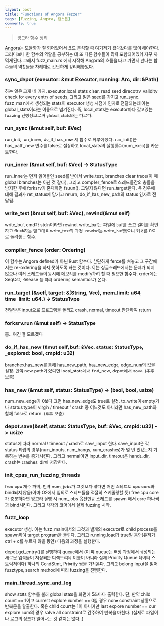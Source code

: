```yaml
---
layout: post
title: "Functions of Angora Fuzzer"
tags: [Fuzzing, Angora, 캡스톤]
comments: true
---
```


> 앙고라 함수 정리  

[Angora](https://github.com/AngoraFuzzer/Angora)는 모듈화가 잘 되어있어서 코드 분석할 때 여기저기 왔다갔다를 많이 해야한다. 그러다보니 한 함수의 역할을 공부하는 데 또 다른 함수들이 많이 포함되어있어 자꾸 까먹게된다. 그래서 fuzz_main.rs 에서 시작해 Angora의 흐름을 타고 가면서 만나는 함수들의 역할들을 차례대로 간단하게 정리해놓았다.  

### sync_depot (executor: &mut Executor, running: Arc<AtomicBool>, dir: &Path)  
하는 일은 크게 네 가지. executor.local_stats clear, read seed direcotry, validity check for every entry of seeds, 그리고 읽은 seed를 가지고 run_sync. fuzz_main에서 생성되는 stats이 executor 생성 시점에 인자로 전달되는데 이는 global_stats이라는 이름으로 넘겨진다. 즉, local_stats는 executor마다 갖고있는 fuzzing 진행정보로써 global_stats와는 다르다.  

### run_sync (&mut self, buf: &Vec<u8>)  
run_init, run_inner, do_if_has_new  세 함수로 이루어졌다. run_init()은 has_path_new 변수를 false로 설정하고 local_stats의 실행횟수(num_exec)를 카운트한다.  

### run_inner (&mut self, buf: &Vec<u8>) -> StatusType  
run_inner는 먼저 읽어들인 seed를 받아서 write_test, branches clear trace(이 때 global branches는 아닌 것 같다), 그리고 compiler_fence로 스레드들간의 충돌을 방지한 후에 forksrv가 존재하면 fs.run(), 그렇지 않다면 run_target한다. 두 경우에 대해 결과가 ret_status에 담기고 return, do_if_has_new_path의 status 인자로 전달됨.  

### write_test (&mut self, buf: &Vec<u8>), rewind(&mut self)  
write_buf, cmd가 stdin이라면 rewind. write_buf는 파일에 buf를 쓰고 길이를 확인하고 flush하는 말그대로 write_test의 과정. rewind는 write_buf했으니 커서를 0으로 돌려놓는 함수.  

### compiler_fence (order: Ordering)  
이 함수는 Angora defined가 아닌 Rust 함수다. 간단하게 fence를 쳐놓고 그 구간에서는 re-ordering을 하지 못하도록 하는 것이다. 이는 싱글스레드에서는 문제가 되지 않으나 여러 스레드들이 동시에 메모리를 modify하려 할 때 필요한 함수다. order에는 SeqCst, Release 등 여러 ordering semantics가 온다.    

### run_target (&self, target: &(String, Vec<String>), mem_limit: u64, time_limit: u64,) -> StatusType  
전달받은 input으로 프로그램을 돌리고 crash, normal, timeout 판단하여 return  

### forksrv.run (&mut self) -> StatusType  
흠.. 여긴 잘 모르겠다  

### do_if_has_new (&mut self, buf: &Vec<u8>, status: StatusType, _explored: bool, cmpid: u32)  
branches.has_new를 통해 has_new_path, has_new_edge, edge_num의 값을 설정. 만약 new path가 있다면 local_stats에서 find_new, depot에서 save. (추후 보충)  

### has_new (&mut self, status: StatusType) -> (bool, bool, usize) 
num_new_edge가 0보다 크면 has_new_edge도 true로 설정. to_write이 empty거나 status type이 virgin / timeout / crash 중 어느것도 아니라면 has_new_path와 함께 false로 return. (추후 보충)  

### depot.save(&self, status: StatusType, buf: &Vec<u8>, cmpid: u32) -> usize  
status에 따라 normal / timeout / crash로 save_input 한다. save_input은 각 status 타입의 경우(num_inputs, num_hangs, num_crashes)가 몇 번 있었는지 기록하는 변수를 증가시킨다. 그리고 normal이면 input_dir, timeout은 hands_dir, crash는 crashes_dir에 저장한다.  

### init_cpus_run_fuzzing_threads  
free cpu 개수 파악, 만약 num_jobs가 그것보다 많다면 어떤 스레드도 cpu core와 bind되지 않음(아마 OS에서 임의로 스레드들을 적절히 스케줄링할 듯) free cpu core가 충분하다면 앙고라 실행 시 num_jobs 옵션만큼 스레드를 spawn 해서 core 하나씩과 bind시킨다. 그리고 각각의 코어에서 실제 fuzzing 시작.  

### fuzz_loop  
executor 생성. 이는 fuzz_main에서의 그것과 별개의 executor로 child process를 spawn하여 target program을 돌린다. 그리고 running.load가 true일 동안(유저가 ctrl + c를 누르지 않을 동안) 다음의 과정을 실행한다.  

depot.get_entry()를 실행하여 queue에서 (이 때 queue는 뻐징 과정에서 생성되는 새로운 입력들이 저장되는 디렉토리의 이름이 아니라 실제 Priority Queue 데이터 스트럭쳐이다) 하나의 CondStmt, Priority 쌍을 가져온다. 그리고 belong input을 읽어 fuzztype, search method에 따라 fuzzing을 진행한다.  

### main_thread_sync_and_log  
show stats 함수를 불러 global stats을 화면에 5초마다 출력한다. 단, 만약 child count == 1이고 current explore number == 0일 경우 none constraint 상황으로 반복문을 탈출한다. 혹은 child count는 1이 아니지만 last explore number == cur explore num의 경우 solve all constraint로 간주하여 반복을 마친다. (실제로 파일이나 로그의 싱크가 일어나는 것 같지는 않다..)  